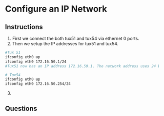 # Configure an IP Network

## Instructions

1. First we connect the both tux51 and tux54 via ethernet 0 ports.
2. Then we setup the IP addresses for tux51 and tux54.

```bash
#Tux 51
ifconfig eth0 up
ifconfig eth0 172.16.50.1/24
#Tux51 now has an IP address 172.16.50.1. The network address uses 24 bits, the remaning 8 bits are used for specificing the host. The subnet mask will look like 255.255.255.0

# Tux54
ifconfig eth0 up
ifconfig eth0 172.16.50.254/24
```

3. 

## Questions

